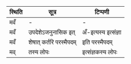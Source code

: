 | स्थिति | सूत्र | टिप्पणी |
| ----- | ------- | ------ |
| मवँ | - | - |
| मवँ | उपदेशेऽजनुनासिक इत् | अँ-इत्यस्य इत्संज्ञा |
| मवँ | शेषात् कर्तरि परस्मैपदम् | इति परस्मैपदम् |
| मव् | तस्य लोपः | इत्संज्ञकस्य लोपः |
